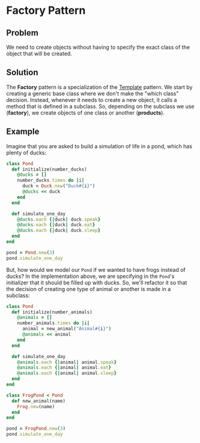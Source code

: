 # Factory Pattern

## Problem
We need to create objects without having to specify the exact class of the object that will be created.

## Solution
The **Factory** pattern is a specialization of the [Template](template.md) pattern. We start by creating a generic base class where we don't make the "which class" decision. Instead, whenever it needs to create a new object, it calls a method that is defined in a subclass. So, depending on the subclass we use (**factory**), we create objects of one class or another (**products**). 

## Example
Imagine that you are asked to build a simulation of life in a pond, which has plenty of ducks:

```ruby
class Pond
  def initialize(number_ducks)
    @ducks = []
    number_ducks.times do |i|
      duck = Duck.new("Duck#{i}")
      @ducks << duck
    end
  end

  def simulate_one_day
    @ducks.each {|duck| duck.speak}
    @ducks.each {|duck| duck.eat}
    @ducks.each {|duck| duck.sleep}
  end
end

pond = Pond.new(3)
pond.simulate_one_day
```

But, how would we model our `Pond` if we wanted to have frogs instead of ducks? In the implementation above, we are specifying in the `Pond`'s initializer that it should be filled up with ducks. So, we'll refactor it so that the decision of creating one type of animal or another is made in a subclass:

```ruby
class Pond
  def initialize(number_animals)
    @animals = []
    number_animals.times do |i|
      animal = new_animal("Animal#{i}")
      @animals << animal
    end
  end

  def simulate_one_day
    @animals.each {|animal| animal.speak}
    @animals.each {|animal| animal.eat}
    @animals.each {|animal| animal.sleep}
  end
end

class FrogPond < Pond
  def new_animal(name)
    Frog.new(name)
  end
end

pond = FrogPond.new(3)
pond.simulate_one_day
```

